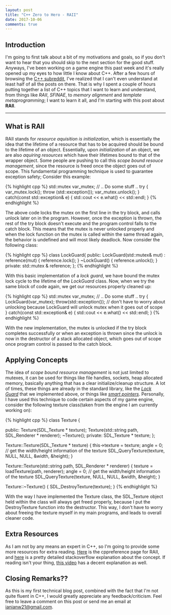 ```yaml
---
layout: post
title: "C++ Zero to Hero - RAII"
date: 2017-10-06
comments: true
---
```


## Introduction

I'm going to first talk about a bit of my motivations and goals, so if you don't want to hear that you should skip to the next section for the good stuff. Anyways, I've been working on a game engine this past week and it's really opened up my eyes to how little I know about C++. After a few hours of browsing the [C++ subreddit](reddit.com/r/cpp), I've realized that I can't even understand at least half of all the posts on there. That is why I spent a couple of hours putting together a list of C++ topics that I want to learn and understand, from things like *RAII*, *SFINAE*, to *memory alignment* and *template metaprogramming*; I want to learn it all, and I'm starting with this post about **RAII**. 

***

## What is RAII

RAII stands for *resource aquisition is initialization*, which is essentially the idea that the lifetime of a resource that has to be acquired should be bound to the lifetime of an object. Essentially, upon *initialization* of an object, we are also *aquiring resources* which have their lifetimes bound to that of the wrapper object. Some people are pushing to call this *scope bound resouce management*, since the resource is freed once the object goes out of scope. This fundamental programming technique is used to guarantee exception safety; Consider this example:

{% highlight cpp %}
std::mutex var_mutex;
// .. Do some stuff ..
try {
    var_mutex.lock();
    throw (std::exception());
    var_mutex.unlock();
}
catch(const std::exception& e) {
    std::cout << e.what() << std::endl;
}
{% endhighlight %}

The above code locks the mutex on the first line in the try block, and calls unlock later on in the program. However, once the exception is thrown, the rest of the try block doesn't execute and the program control falls to the catch block. This means that the mutex is never unlocked properly and when the lock function on the mutex is called within the same thread again, the behavior is undefined and will most likely deadlock. Now consider the following class:

{% highlight cpp %}
class LockGuard{
public:
    LockGuard(std::mutex& mut) : reference(mut) {
        reference.lock();
    }
    ~LockGuard() {
        reference.unlock();
    }
private:
    std::mutex & reference;
};
{% endhighlight %}

With this basic implementation of a *lock guard*, we have bound the mutex lock cycle to the lifetime of the *LockGuard* class. Now, when we try the same block of code again, we get our resources properly cleaned up:

{% highlight cpp %}
std::mutex var_mutex;
// .. Do some stuff ..
try {
    LockGuard(var_mutex);
    throw(std::exception());
    // don't have to worry about unlocking because LockGuard will unlock mutex when it goes out of scope
}
catch(const std::exception& e) {
    std::cout << e.what() << std::endl;
}
{% endhighlight %}

With the new implementation, the mutex is unlocked if the try block completes successfully or when an exception is thrown since the unlock is now in the destructor of a stack allocated object, which goes out of scope once program control is passed to the catch block. 

## Applying Concepts

The idea of *scope bound resource management* is not just limited to mutexes, it can be used for things like file handles, sockets, heap allocated memory, basically anything that has a clear initialize/cleanup structure. A lot of times, these things are already in the standard library, like the [*Lock Guard*](http://en.cppreference.com/w/cpp/thread/lock_guard) that we implemented above, or things like [*smart pointers*](http://en.cppreference.com/w/cpp/memory/unique_ptr). Personally, I have used this technique to code certain aspects of my game engine, consider the following texture class(taken from the engine I am currently working on):

{% highlight cpp %}
class Texture {

public:
	Texture(SDL_Texture * texture);
	Texture(std::string path, SDL_Renderer * renderer);
	~Texture();
private:
	SDL_Texture * texture;
};

Texture::Texture(SDL_Texture * texture) {
	this->texture = texture;
	angle = 0;
	// get the width/height information of the texture
	SDL_QueryTexture(texture, NULL, NULL, &width, &height);
}

Texture::Texture(std::string path, SDL_Renderer * renderer) {
	texture = loadTexture(path, renderer);
	angle = 0;
	// get the width/height information of the texture
	SDL_QueryTexture(texture, NULL, NULL, &width, &height);
}

Texture::~Texture() {
	SDL_DestroyTexture(texture);
}
{% endhighlight %}

With the way I have implemented the Texture class, the SDL_Texture object held within the class will always get freed properly, because I put the DestroyTexture function into the destructor. This way, I don't have to worry about freeing the texture myself in my main programs, and leads to overall cleaner code. 

## Extra Resources

As I am not by any means an expert in C++, so I'm going to provide some more resources for extra reading. [Here](http://en.cppreference.com/w/cpp/language/raii) is the cppreference page for RAII, and [here](https://stackoverflow.com/questions/395123/raii-and-smart-pointers-in-c) is a pretty detailed stackoverflow explanation about the concept. If reading isn't your thing, [this video](https://www.youtube.com/watch?v=1ZisTEf2D7g&t=2210s) has a decent explanation as well. 

## Closing Remarks??

As this is my first technical blog post, combined with the fact that I'm not quite fluent in C++, I would greatly appreciate any feedback/criticism. Feel free to leave a comment on this post or send me an email at [ianianw21@gmail.com](mailto:ianianw21@gmail.com). 